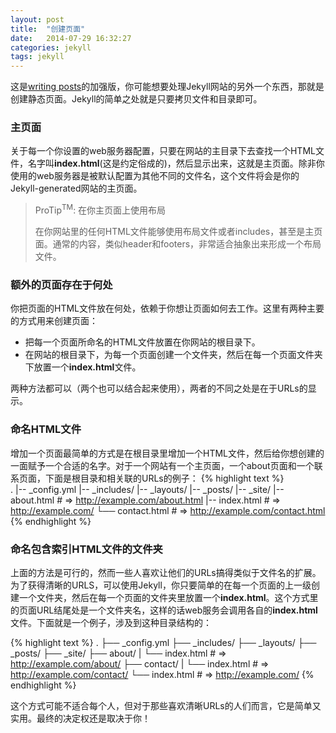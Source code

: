 ```yaml
---
layout: post
title:  "创建页面"
date:   2014-07-29 16:32:27
categories: jekyll
tags: jekyll
---
```


这是[writing posts](http://jekyllrb.com/docs/posts/)的加强版，你可能想要处理Jekyll网站的另外一个东西，那就是创建静态页面。Jekyll的简单之处就是只要拷贝文件和目录即可。

### 主页面

关于每一个你设置的web服务器配置，只要在网站的主目录下去查找一个HTML文件，名字叫**index.html**(这是约定俗成的)，然后显示出来，这就是主页面。除非你使用的web服务器是被默认配置为其他不同的文件名，这个文件将会是你的Jekyll-generated网站的主页面。

>ProTip<sup>TM</sup>: 在你主页面上使用布局
> 
>在你网站里的任何HTML文件能够使用布局文件或者includes，甚至是主页面。通常的内容，类似header和footers，非常适合抽象出来形成一个布局文件。

### 额外的页面存在于何处

你把页面的HTML文件放在何处，依赖于你想让页面如何去工作。这里有两种主要的方式用来创建页面：

*    把每一个页面所命名的HTML文件放置在你网站的根目录下。
*    在网站的根目录下，为每一个页面创建一个文件夹，然后在每一个页面文件夹下放置一个**index.html**文件。

两种方法都可以（两个也可以结合起来使用），两者的不同之处是在于URLs的显示。

### 命名HTML文件

增加一个页面最简单的方式是在根目录里增加一个HTML文件，然后给你想创建的一面赋予一个合适的名字。对于一个网站有一个主页面，一个about页面和一个联系页面，下面是根目录和相关联的URLs的例子：
{% highlight text %}  
.
|-- _config.yml
|-- _includes/
|-- _layouts/
|-- _posts/
|-- _site/
|-- about.html    # => http://example.com/about.html
|-- index.html    # => http://example.com/
└── contact.html  # => http://example.com/contact.html
{% endhighlight %}

### 命名包含索引HTML文件的文件夹

上面的方法是可行的，然而一些人喜欢让他们的URLs搞得类似于文件名的扩展。为了获得清晰的URLS，可以使用Jekyll，你只要简单的在每一个页面的上一级创建一个文件夹，然后在每一个页面的文件夹里放置一个**index.html**。这个方式里的页面URL结尾处是一个文件夹名，这样的话web服务会调用各自的**index.html**文件。下面就是一个例子，涉及到这种目录结构的：

{% highlight text %} 
.
├── _config.yml
├── _includes/
├── _layouts/
├── _posts/
├── _site/
├── about/
|   └── index.html  # => http://example.com/about/
├── contact/
|   └── index.html  # => http://example.com/contact/
└── index.html      # => http://example.com/
{% endhighlight %}

这个方式可能不适合每个人，但对于那些喜欢清晰URLs的人们而言，它是简单又实用。最终的决定权还是取决于你！